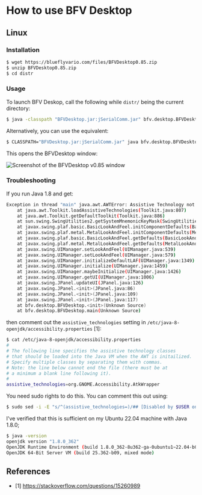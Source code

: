 # How to use BFV Desktop

## Linux

### Installation

```sh
$ wget https://blueflyvario.com/files/BFVDesktop0.85.zip
$ unzip BFVDesktop0.85.zip
$ cd distr
```

### Usage

To launch BFV Deskop, call the following while `distr/` being the current directory:

```sh
$ java -classpath "BFVDesktop.jar:jSerialComm.jar" bfv.desktop.BFVDesktop
```

Alternatively, you can use the equivalent:

```sh
$ CLASSPATH="BFVDesktop.jar:jSerialComm.jar" java bfv.desktop.BFVDesktop
```

This opens the BFVDesktop window:

![Screenshot of the BFVDesktop v0.85 window]("BFVDesktop_v0.85.png")


### Troubleshooting

If you run Java 1.8 and get:

```sh
Exception in thread "main" java.awt.AWTError: Assistive Technology not found: org.GNOME.Accessibility.AtkWrapper
	at java.awt.Toolkit.loadAssistiveTechnologies(Toolkit.java:807)
	at java.awt.Toolkit.getDefaultToolkit(Toolkit.java:886)
	at sun.swing.SwingUtilities2.getSystemMnemonicKeyMask(SwingUtilities2.java:2041)
	at javax.swing.plaf.basic.BasicLookAndFeel.initComponentDefaults(BasicLookAndFeel.java:1158)
	at javax.swing.plaf.metal.MetalLookAndFeel.initComponentDefaults(MetalLookAndFeel.java:431)
	at javax.swing.plaf.basic.BasicLookAndFeel.getDefaults(BasicLookAndFeel.java:148)
	at javax.swing.plaf.metal.MetalLookAndFeel.getDefaults(MetalLookAndFeel.java:1577)
	at javax.swing.UIManager.setLookAndFeel(UIManager.java:539)
	at javax.swing.UIManager.setLookAndFeel(UIManager.java:579)
	at javax.swing.UIManager.initializeDefaultLAF(UIManager.java:1349)
	at javax.swing.UIManager.initialize(UIManager.java:1459)
	at javax.swing.UIManager.maybeInitialize(UIManager.java:1426)
	at javax.swing.UIManager.getUI(UIManager.java:1006)
	at javax.swing.JPanel.updateUI(JPanel.java:126)
	at javax.swing.JPanel.<init>(JPanel.java:86)
	at javax.swing.JPanel.<init>(JPanel.java:109)
	at javax.swing.JPanel.<init>(JPanel.java:117)
	at bfv.desktop.BFVDesktop.<init>(Unknown Source)
	at bfv.desktop.BFVDesktop.main(Unknown Source)
```

then comment out the `assistive_technologies` setting in `/etc/java-8-openjdk/accessibility.properties` [1]:

```sh
$ cat /etc/java-8-openjdk/accessibility.properties
#
# The following line specifies the assistive technology classes
# that should be loaded into the Java VM when the AWT is initailized.
# Specify multiple classes by separating them with commas.
# Note: the line below cannot end the file (there must be at
# a minimum a blank line following it).
#
assistive_technologies=org.GNOME.Accessibility.AtkWrapper
```

You need sudo rights to do this.  You can comment this out using:

```sh
$ sudo sed -i -E "s/^(assistive_technologies=)/## [Disabled by $USER on $(date --rfc-3339=seconds)] # \\1/" /etc/java-8-openjdk/accessibility.properties
```

I've verified that this is sufficient on my Ubuntu 22.04 machine with Java 1.8.0;

```sh
$ java -version
openjdk version "1.8.0_362"
OpenJDK Runtime Environment (build 1.8.0_362-8u362-ga-0ubuntu1~22.04-b09)
OpenJDK 64-Bit Server VM (build 25.362-b09, mixed mode)
```

## References

* [1] <https://stackoverflow.com/questions/15260989>
